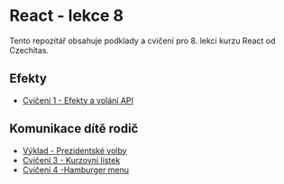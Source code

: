 # React - lekce 8

Tento repozitář obsahuje podklady a cvičení pro 8. lekci kurzu React od Czechitas.


## Efekty

- [Cvičení 1 - Efekty a volání API](./cviceni-01-svetovy-cas/README.md)


## Komunikace dítě rodič

- [Výklad - Prezidentské volby](https://github.com/Czechitas-podklady-WEB/volby)
- [Cvičení 3 - Kurzovní lístek](./cviceni-02-kurzovni-listek/README.md)
- [Cvičení 4 -Hamburger menu](./cviceni-03-hamburger-menu/README.md)
